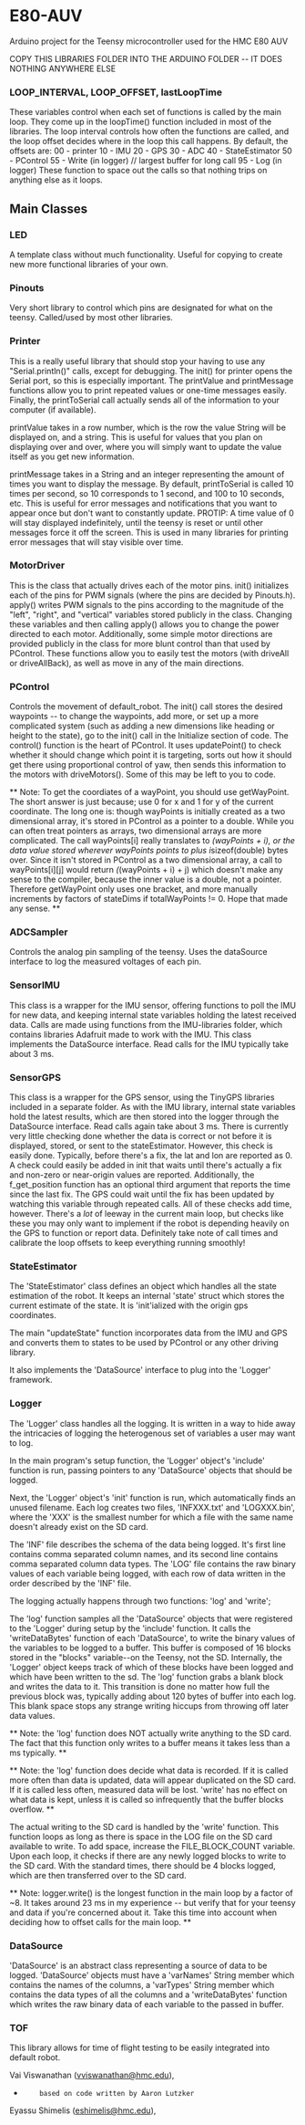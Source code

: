 # E80-AUV
Arduino project for the Teensy microcontroller used for the HMC E80 AUV

COPY THIS LIBRARIES FOLDER INTO THE ARDUINO FOLDER -- IT DOES NOTHING ANYWHERE ELSE

### LOOP_INTERVAL, LOOP_OFFSET, lastLoopTime
These variables control when each set of functions is called by the main loop.  They come up in the loopTime() function included in most of the libraries.  The loop interval controls how often the functions are called, and the loop offset decides where in the loop this call happens.
By default, the offsets are:
00 - printer
10 - IMU
20 - GPS
30 - ADC
40 - StateEstimator
50 - PControl
55 - Write (in logger) // largest buffer for long call
95 - Log (in logger)
These function to space out the calls so that nothing trips on anything else as it loops.


## Main Classes

### LED
A template class without much functionality.  Useful for copying to create new more functional libraries of your own.

### Pinouts
Very short library to control which pins are designated for what on the teensy.  Called/used by most other libraries.

### Printer
This is a really useful library that should stop your having to use any "Serial.println()" calls, except for debugging.  The init() for printer opens the Serial port, so this is especially important.  The printValue and printMessage functions allow you to print repeated values or one-time messages easily.  Finally, the printToSerial call actually sends all of the information to your computer (if available).

printValue takes in a row number, which is the row the value String will be displayed on, and a string.  This is useful for values that you plan on displaying over and over, where you will simply want to update the value itself as you get new information.

printMessage takes in a String and an integer representing the amount of times you want to display the message.  By default, printToSerial is called 10 times per second, so 10 corresponds to 1 second, and 100 to 10 seconds, etc.  This is useful for error messages and notifications that you want to appear once but don't want to constantly update.
PROTIP: A time value of 0 will stay displayed indefinitely, until the teensy is reset or until other messages force it off the screen.  This is used in many libraries for printing error messages that will stay visible over time.

### MotorDriver
This is the class that actually drives each of the motor pins.  init() initializes each of the pins for PWM signals (where the pins are decided by Pinouts.h).  apply() writes PWM signals to the pins according to the magnitude of the "left", "right", and "vertical" variables stored publicly in the class.  Changing these variables and then calling apply() allows you to change the power directed to each motor.
Additionally, some simple motor directions are provided publicly in the class for more blunt control than that used by PControl.  These functions allow you to easily test the motors (with driveAll or driveAllBack), as well as move in any of the main directions.

### PControl
Controls the movement of default_robot.  The init() call stores the desired waypoints -- to change the waypoints, add more, or set up a more complicated system (such as adding a new dimensions like heading or height to the state), go to the init() call in the Initialize section of code.
The control() function is the heart of PControl.  It uses updatePoint() to check whether it should change which point it is targeting, sorts out how it should get there using proportional control of yaw, then sends this information to the motors with driveMotors().  Some of this may be left to you to code.

** Note: To get the coordiates of a wayPoint, you should use getWayPoint.  The short answer is just because; use 0 for x and 1 for y of the current coordinate.  The long one is: though wayPoints is initially created as a two dimensional array, it's stored in PControl as a pointer to a double.  While you can often treat pointers as arrays, two dimensional arrays are more complicated.  The call wayPoints[i] really translates to *(wayPoints + i), or the data value stored wherever wayPoints points to plus i*sizeof(double) bytes over. Since it isn't stored in PControl as a two dimensional array, a call to wayPoints[i][j] would return *(*(wayPoints + i) + j) which doesn't make any sense to the compiler, because the inner value is a double, not a pointer.  Therefore getWayPoint only uses one bracket, and more manually increments by factors of stateDims if totalWayPoints != 0. Hope that made any sense. **

### ADCSampler
Controls the analog pin sampling of the teensy.  Uses the dataSource interface to log the measured voltages of each pin.

### SensorIMU
This class is a wrapper for the IMU sensor, offering functions to poll the IMU for new data, and keeping internal state variables holding the latest received data. Calls are made using functions from the IMU-libraries folder, which contains libraries Adafruit made to work with the IMU.  This class implements the DataSource interface.  Read calls for the IMU typically take about 3 ms.

### SensorGPS
This class is a wrapper for the GPS sensor, using the TinyGPS libraries included in a separate folder.  As with the IMU library, internal state variables hold the latest results, which are then stored into the logger through the DataSource interface.  Read calls again take about 3 ms.
There is currently very little checking done whether the data is correct or not before it is displayed, stored, or sent to the stateEstimator.  However, this check is easily done.  Typically, before there's a fix, the lat and lon are reported as 0.  A check could easily be added in init that waits until there's actually a fix and non-zero or near-origin values are reported.  Additionally, the f_get_position function has an optional third argument that reports the time since the last fix.  The GPS could wait until the fix has been updated by watching this variable through repeated calls.  All of these checks add time, however.  There's a *lot* of leeway in the current main loop, but checks like these you may only want to implement if the robot is depending heavily on the GPS to function or report data.  Definitely take note of call times and calibrate the loop offsets to keep everything running smoothly!

### StateEstimator
The 'StateEstimator' class defines an object which handles all the state estimation of the robot. It keeps an internal 'state' struct which stores the current estimate of the state. It is 'init'ialized with the origin gps coordinates.

The main "updateState" function incorporates data from the IMU and GPS and converts them to states to be used by PControl or any other driving library.

It also implements the 'DataSource' interface to plug into the 'Logger' framework.

### Logger
The 'Logger' class handles all the logging. It is written in a way to hide away the intricacies of logging the heterogenous set of variables a user may want to log.

In the main program's setup function, the 'Logger' object's 'include' function is run, passing pointers to any 'DataSource' objects that should be logged.

Next, the 'Logger' object's 'init' function is run, which automatically finds an unused filename. Each log creates two files, 'INFXXX.txt' and 'LOGXXX.bin', where the 'XXX' is the smallest number for which a file with the same name doesn't already exist on the SD card.

The 'INF' file describes the schema of the data being logged. It's first line contains comma separated column names, and its second line contains comma separated column data types. The 'LOG' file contains the raw binary values of each variable being logged, with each row of data written in the order described by the 'INF' file.

The logging actually happens through two functions: 'log' and 'write';

The 'log' function samples all the 'DataSource' objects that were registered to the 'Logger' during setup by the 'include' function. It calls the 'writeDataBytes' function of each 'DataSource', to write the binary values of the variables to be logged to a buffer.  This buffer is composed of 16 blocks stored in the "blocks" variable--on the Teensy, not the SD.  Internally, the 'Logger' object keeps track of which of these blocks have been logged and which have been written to the sd. The 'log' function grabs a blank block and writes the data to it.  This transition is done no matter how full the previous block was, typically adding about 120 bytes of buffer into each log.  This blank space stops any strange writing hiccups from throwing off later data values.

** Note: the 'log' function does NOT actually write anything to the SD card. The fact that this function only writes to a buffer means it takes less than a ms typically. **

** Note: the 'log' function does decide what data is recorded.  If it is called more often than data is updated, data will appear duplicated on the SD card.  If it is called less often, measured data will be lost.  'write' has no effect on what data is kept, unless it is called so infrequently that the buffer blocks overflow. **

The actual writing to the SD card is handled by the 'write' function. This function loops as long as there is space in the LOG file on the SD card available to write. To add space, increase the FILE_BLOCK_COUNT variable.  Upon each loop, it checks if there are any newly logged blocks to write to the SD card.  With the standard times, there should be 4 blocks logged, which are then transferred over to the SD card.

** Note: logger.write() is the longest function in the main loop by a factor of ~8.  It takes around 23 ms in my experience -- but verify that for your teensy and data if you're concerned about it.  Take this time into account when deciding how to offset calls for the main loop. **


### DataSource
'DataSource' is an abstract class representing a source of data to be logged. 'DataSource' objects must have a 'varNames' String member which contains the names of the columns, a 'varTypes' String member which contains the data types of all the columns and a 'writeDataBytes' function which writes the raw binary data of each variable to the passed in buffer.

### TOF
This library allows for time of flight testing to be easily integrated into default robot.

Vai Viswanathan (vviswanathan@hmc.edu),
*         based on code written by Aaron Lutzker
Eyassu Shimelis (eshimelis@hmc.edu),

